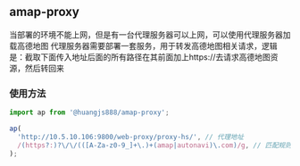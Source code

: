 <!--
 * @Author: Huangjs
 * @Date: 2021-05-10 15:55:29
 * @LastEditors: Huangjs
 * @LastEditTime: 2021-12-29 16:19:35
 * @Description: 高德地图代理
-->
## amap-proxy
当部署的环境不能上网，但是有一台代理服务器可以上网，可以使用代理服务器加载高德地图
代理服务器需要部署一套服务，用于转发高德地图相关请求，逻辑是：截取下面传入地址后面的所有路径在其前面加上https://去请求高德地图资源，然后转回来
### 使用方法
```javascript
import ap from '@huangjs888/amap-proxy';

ap(
  'http://10.5.10.106:9800/web-proxy/proxy-hs/', // 代理地址
  /(https?:)?\/\/(([A-Za-z0-9_]+\.)+(amap|autonavi)\.com)/g, // 匹配规则
);
```
